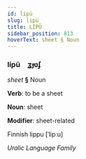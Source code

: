 ```yaml
---
id: lipü
slug: lipü
title: LİPÜ
sidebar_position: 813
hoverText: sheet § Noun
---
```


### lipü&emsp;<span kind="abugida">ʓɟʋʄ</span>

*sheet* **§** Noun

**Verb**: to be a sheet

**Noun**: sheet

**Modifier**: sheet-related

Finnish lippu [ˈlipːu]

*Uralic Language Family*